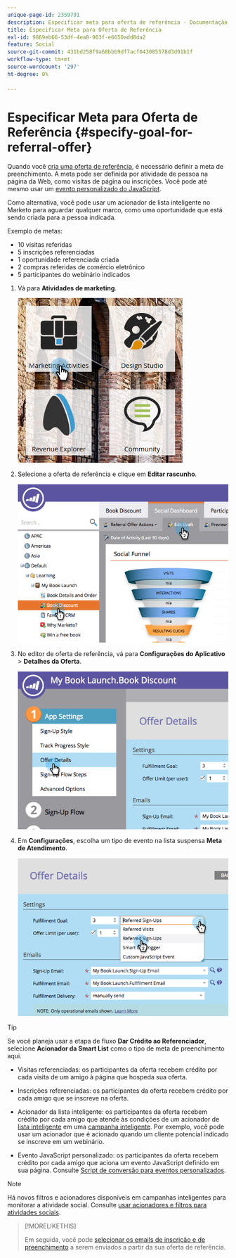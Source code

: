 ```yaml
---
unique-page-id: 2359791
description: Especificar meta para oferta de referência - Documentação do Marketo - Documentação do produto
title: Especificar Meta para Oferta de Referência
exl-id: 9869eb66-53df-4ea8-903f-e6650add8da2
feature: Social
source-git-commit: 431bd258f9a68bbb9df7acf043085578d3d91b1f
workflow-type: tm+mt
source-wordcount: '297'
ht-degree: 0%

---
```


# Especificar Meta para Oferta de Referência {#specify-goal-for-referral-offer}

Quando você [cria uma oferta de referência](/help/marketo/product-docs/demand-generation/social/referral-offers/create-a-referral-offer.md), é necessário definir a meta de preenchimento. A meta pode ser definida por atividade de pessoa na página da Web, como visitas de página ou inscrições. Você pode até mesmo usar um [evento personalizado do JavaScript](/help/marketo/product-docs/demand-generation/social/social-functions/conversion-script-for-custom-events.md).

Como alternativa, você pode usar um acionador de lista inteligente no Marketo para aguardar qualquer marco, como uma oportunidade que está sendo criada para a pessoa indicada.

Exemplo de metas:

* 10 visitas referidas
* 5 inscrições referenciadas
* 1 oportunidade referenciada criada
* 2 compras referidas de comércio eletrônico
* 5 participantes do webinário indicados

1. Vá para **Atividades de marketing**.

   ![](assets/ma.png)

1. Selecione a oferta de referência e clique em **Editar rascunho**.

   ![](assets/image2014-9-19-15-3a6-3a35.png)

1. No editor de oferta de referência, vá para **Configurações do Aplicativo** > **Detalhes da Oferta**.

   ![](assets/image2014-9-19-15-3a6-3a44.png)

1. Em **Configurações**, escolha um tipo de evento na lista suspensa **Meta de Atendimento**.

   ![](assets/image2014-9-19-15-3a6-3a56.png)

>[!TIP]
>
>Se você planeja usar a etapa de fluxo **Dar Crédito ao Referenciador**, selecione **Acionador da Smart List** como o tipo de meta de preenchimento aqui.

* Visitas referenciadas: os participantes da oferta recebem crédito por cada visita de um amigo à página que hospeda sua oferta.
* Inscrições referenciadas: os participantes da oferta recebem crédito por cada amigo que se inscreve na oferta.
* Acionador da lista inteligente: os participantes da oferta recebem crédito por cada amigo que atende às condições de um acionador de [lista inteligente](/help/marketo/product-docs/core-marketo-concepts/smart-lists-and-static-lists/understanding-smart-lists.md) em uma [campanha inteligente](/help/marketo/product-docs/core-marketo-concepts/smart-campaigns/understanding-smart-campaigns.md). Por exemplo, você pode usar um acionador que é acionado quando um cliente potencial indicado se inscreve em um webinário.

* Evento JavaScript personalizado: os participantes da oferta recebem crédito por cada amigo que aciona um evento JavaScript definido em sua página. Consulte [Script de conversão para eventos personalizados](/help/marketo/product-docs/demand-generation/social/social-functions/triggers-and-filters-for-social-activities.md).

>[!NOTE]
>
>Há novos filtros e acionadores disponíveis em campanhas inteligentes para monitorar a atividade social. Consulte [usar acionadores e filtros para atividades sociais](/help/marketo/product-docs/demand-generation/social/social-functions/triggers-and-filters-for-social-activities.md).

>[!MORELIKETHIS]
>
>Em seguida, você pode [selecionar os emails de inscrição e de preenchimento](/help/marketo/product-docs/demand-generation/social/referral-offers/send-referral-offer-fulfillment-email.md) a serem enviados a partir da sua oferta de referência.
